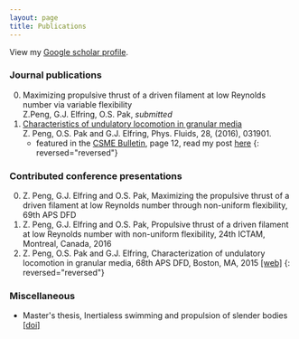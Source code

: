 ```yaml
---
layout: page
title: Publications
---
```


<p class="message">
 View my <a href="https://scholar.google.com/citations?user=NZksGDoAAAAJ">Google scholar profile</a>.
</p>


### Journal publications

0. Maximizing propulsive thrust of a driven filament at low Reynolds number via variable flexibility
	 <br/> Z.Peng, G.J. Elfring, O.S. Pak, *submitted*
0.  [Characteristics of undulatory locomotion in granular media](http://dx.doi.org/10.1063/1.4942895)
 	<br/> Z. Peng, O.S. Pak and G.J. Elfring, Phys. Fluids, 28, (2016), 031901. 
	* featured in the [CSME Bulletin](http://www.csme-scgm.ca/sites/all/themes/csme/uploaded/CSME_publications/BULLETIN-SPRING%202016.pdf), page 12, read my post [here](/2016/05/13/CSME-feature/)
{: reversed="reversed"}


### Contributed conference presentations

0. Z. Peng, G.J. Elfring and O.S. Pak, Maximizing the propulsive thrust of a driven filament at low Reynolds number through non-uniform flexibility, 69th APS DFD
0. Z. Peng, G.J. Elfring and O.S. Pak, Propulsive thrust of a driven filament at low Reynolds number with non-uniform flexibility, 24th ICTAM, Montreal, Canada, 2016 
0. Z. Peng, O.S. Pak and G.J. Elfring, Characterization of undulatory locomotion in granular media, 68th APS DFD, Boston, MA, 2015 [[web]](http://meetings.aps.org/link/BAPS.2015.DFD.L26.4)
{: reversed="reversed"}


### Miscellaneous

* Master's thesis, Inertialess swimming and propulsion of slender bodies [[doi]](https://dx.doi.org/10.14288/1.0300048)
